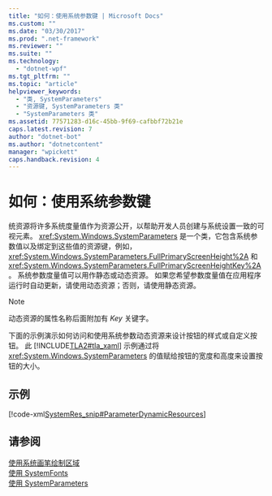 ```yaml
---
title: "如何：使用系统参数键 | Microsoft Docs"
ms.custom: ""
ms.date: "03/30/2017"
ms.prod: ".net-framework"
ms.reviewer: ""
ms.suite: ""
ms.technology: 
  - "dotnet-wpf"
ms.tgt_pltfrm: ""
ms.topic: "article"
helpviewer_keywords: 
  - "类, SystemParameters"
  - "资源键, SystemParameters 类"
  - "SystemParameters 类"
ms.assetid: 77571283-d16c-45bb-9f69-cafbbf72b21e
caps.latest.revision: 7
author: "dotnet-bot"
ms.author: "dotnetcontent"
manager: "wpickett"
caps.handback.revision: 4
---
```

# 如何：使用系统参数键
统资源将许多系统度量值作为资源公开，以帮助开发人员创建与系统设置一致的可视元素。  <xref:System.Windows.SystemParameters> 是一个类，它包含系统参数值以及绑定到这些值的资源键，例如，<xref:System.Windows.SystemParameters.FullPrimaryScreenHeight%2A> 和 <xref:System.Windows.SystemParameters.FullPrimaryScreenHeightKey%2A>。  系统参数度量值可以用作静态或动态资源。  如果您希望参数度量值在应用程序运行时自动更新，请使用动态资源；否则，请使用静态资源。  
  
> [!NOTE]
>  动态资源的属性名称后面附加有 *Key* 关键字。  
  
 下面的示例演示如何访问和使用系统参数动态资源来设计按钮的样式或自定义按钮。  此 [!INCLUDE[TLA2#tla_xaml](../../../../includes/tla2sharptla-xaml-md.md)] 示例通过将 <xref:System.Windows.SystemParameters> 的值赋给按钮的宽度和高度来设置按钮的大小。  
  
## 示例  
 [!code-xml[SystemRes_snip#ParameterDynamicResources](../../../../samples/snippets/csharp/VS_Snippets_Wpf/SystemRes_snip/CSharp/MyApp.xaml#parameterdynamicresources)]  
  
## 请参阅  
 [使用系统画笔绘制区域](../../../../docs/framework/wpf/graphics-multimedia/how-to-paint-an-area-with-a-system-brush.md)   
 [使用 SystemFonts](../../../../docs/framework/wpf/advanced/how-to-use-systemfonts.md)   
 [使用 SystemParameters](../../../../docs/framework/wpf/advanced/how-to-use-systemparameters.md)